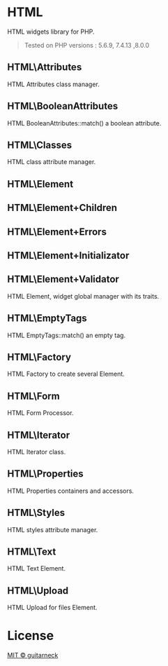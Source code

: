 # HTML

HTML widgets library for PHP.

> Tested on PHP versions : 5.6.9, 7.4.13 ,8.0.0

## HTML\Attributes
HTML Attributes class manager.

## HTML\BooleanAttributes
HTML BooleanAttributes::match() a boolean attribute.

## HTML\Classes
HTML class attribute manager.

## HTML\Element
## HTML\Element+Children
## HTML\Element+Errors
## HTML\Element+Initializator
## HTML\Element+Validator
HTML Element, widget global manager with its traits.

## HTML\EmptyTags
HTML EmptyTags::match() an empty tag.

## HTML\Factory
HTML Factory to create several Element.

## HTML\Form
HTML Form Processor.

## HTML\Iterator
HTML Iterator class.

## HTML\Properties
HTML Properties containers and accessors.

## HTML\Styles
HTML styles attribute manager.

## HTML\Text
HTML Text Element.

## HTML\Upload
HTML Upload for files Element.

# License

[MIT © guitarneck](./LICENSE)